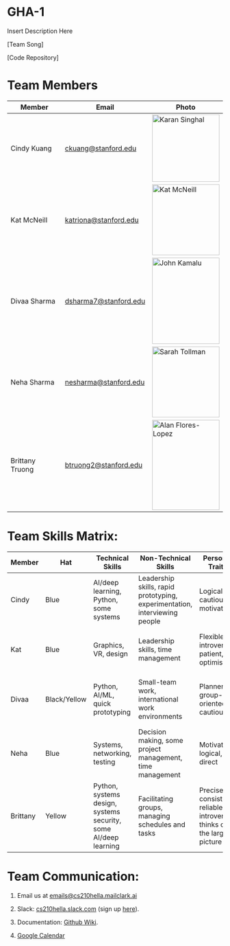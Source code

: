 # GHA-1

Insert Description Here

[Team Song]

[Code Repository]

# Team Members
Member | Email | Photo
--- | --- | ---
Cindy Kuang | ckuang@stanford.edu | <img src="https://i.imgur.com/OjaDlnK.jpg" alt="Karan Singhal" width="157.5" height="157.5">
Kat McNeill | katriona@stanford.edu | <img src="https://github.com/cs210/GHA-1/blob/master/resources/kat.JPG" alt="Kat McNeill" width="157.5" height="165">
Divaa Sharma | dsharma7@stanford.edu | <img src="https://i.imgur.com/pebY6bg.jpg" alt="John Kamalu" width="157.5" height="201">
Neha Sharma  | nesharma@stanford.edu | <img src="https://i.imgur.com/2RB416X.jpg" alt="Sarah Tollman" width="157.5" height="164.4">
Brittany Truong | btruong2@stanford.edu | <img src="https://i.imgur.com/y6WLV1M.jpg" alt="Alan Flores-Lopez" width="157.5" height="210">

# Team Skills Matrix:

Member | Hat | Technical Skills | Non-Technical Skills | Personal Traits | Desired Growth | Weaknesses
--- | --- | --- | --- | --- | --- | ---
Cindy | Blue | AI/deep learning, Python, some systems | Leadership skills, rapid prototyping, experimentation, interviewing people | Logical, cautious, motivated | Product management skills, embedded systems, cybersecurity | Presentation skills, time management
Kat | Blue | Graphics, VR, design | Leadership skills, time management | Flexible, introverted, patient, optimistic | Project management and presentation skills | don't have experience working on all stages of a product
Divaa | Black/Yellow | Python, AI/ML, quick prototyping | Small-team work, international work environments | Planner, group-oriented, cautious | UI/UX research and design, security, AI/ML lifecycle | Presentation, prioritization, systems
Neha | Blue | Systems, networking, testing | Decision making, some project management, time management | Motivated, logical, direct | Embedded systems & cybersecurity / launching attacks | AI, can be too blunt
Brittany | Yellow | Python, systems design, systems security, some AI/deep learning | Facilitating groups, managing schedules and tasks | Precise, consistent, reliable, introverted, thinks of the larger picture | IoT security, applying deep learning, group dynamics, managing a budget | Can be fickle, sometimes hard to convince, introverted


# Team Communication:
1. Email us at [emails@cs210hella.mailclark.ai](emails@cs210hella.mailclark.ai)

2. Slack: [cs210hella.slack.com](https://cs210hella.slack.com) (sign up [here](https://cs210hella.slack.com/signup)).

3. Documentation: [Github Wiki](https://github.com/cs210/Hella/wiki).

4. [Google Calendar](https://calendar.google.com/calendar/embed?src=stanford.edu_rsg43to2epthvtkim72t0des9o%40group.calendar.google.com&ctz=America%2FLos_Angeles)
